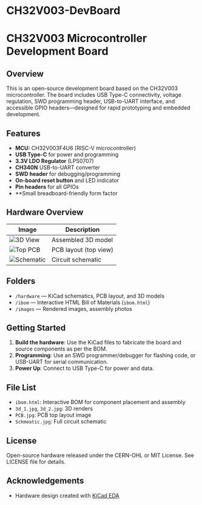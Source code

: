 # CH32V003-DevBoard
# CH32V003 Microcontroller Development Board

## Overview
This is an open-source development board based on the CH32V003 microcontroller. The board includes USB Type-C connectivity, voltage regulation, SWD programming header, USB-to-UART interface, and accessible GPIO headers—designed for rapid prototyping and embedded development.

## Features

- **MCU:** CH32V003F4U6 (RISC-V microcontroller)
- **USB Type-C** for power and programming
- **3.3V LDO Regulator** (LPS0707)
- **CH340N** USB-to-UART converter
- **SWD header** for debugging/programming
- **On-board reset button** and LED indicator
- **Pin headers** for all GPIOs
- **Small breadboard-friendly form factor

## Hardware Overview

| Image | Description |
|-------|-------------|
| ![3D View](images/3d_2.jpg) | Assembled 3D model |
| ![Top PCB](images/PCB.jpg) | PCB layout (top view) |
| ![Schematic](images/Schmeatic.jpg) | Circuit schematic |

## Folders

- `/hardware` — KiCad schematics, PCB layout, and 3D models  
- `/ibom` — Interactive HTML Bill of Materials (`ibom.html`)
- `/images` — Rendered images, assembly photos

## Getting Started

1. **Build the hardware**: Use the KiCad files to fabricate the board and source components as per the BOM.
2. **Programming**: Use an SWD programmer/debugger for flashing code, or USB-UART for serial communication.
3. **Power Up**: Connect to USB Type-C for power and data.

## File List

- `ibom.html`: Interactive BOM for component placement and assembly
- `3d_1.jpg`, `3d_2.jpg`: 3D renders
- `PCB.jpg`: PCB top layout image
- `Schmeatic.jpg`: Full circuit schematic

## License

Open-source hardware released under the CERN-OHL or MIT License. See LICENSE file for details.

## Acknowledgements

- Hardware design created with [KiCad EDA](https://kicad.org/)
